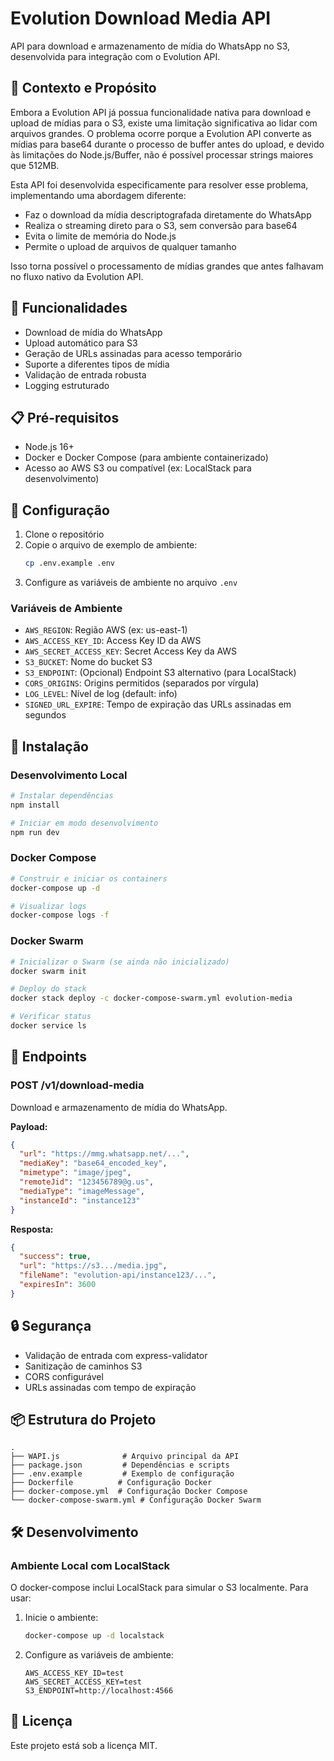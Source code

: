 # Evolution Download Media API

API para download e armazenamento de mídia do WhatsApp no S3, desenvolvida para integração com o Evolution API.

## 📝 Contexto e Propósito

Embora a Evolution API já possua funcionalidade nativa para download e upload de mídias para o S3, existe uma limitação significativa ao lidar com arquivos grandes. O problema ocorre porque a Evolution API converte as mídias para base64 durante o processo de buffer antes do upload, e devido às limitações do Node.js/Buffer, não é possível processar strings maiores que 512MB.

Esta API foi desenvolvida especificamente para resolver esse problema, implementando uma abordagem diferente:
- Faz o download da mídia descriptografada diretamente do WhatsApp
- Realiza o streaming direto para o S3, sem conversão para base64
- Evita o limite de memória do Node.js
- Permite o upload de arquivos de qualquer tamanho

Isso torna possível o processamento de mídias grandes que antes falhavam no fluxo nativo da Evolution API.

## 🚀 Funcionalidades

- Download de mídia do WhatsApp
- Upload automático para S3
- Geração de URLs assinadas para acesso temporário
- Suporte a diferentes tipos de mídia
- Validação de entrada robusta
- Logging estruturado

## 📋 Pré-requisitos

- Node.js 16+
- Docker e Docker Compose (para ambiente containerizado)
- Acesso ao AWS S3 ou compatível (ex: LocalStack para desenvolvimento)

## 🔧 Configuração

1. Clone o repositório
2. Copie o arquivo de exemplo de ambiente:
   ```bash
   cp .env.example .env
   ```
3. Configure as variáveis de ambiente no arquivo `.env`

### Variáveis de Ambiente

- `AWS_REGION`: Região AWS (ex: us-east-1)
- `AWS_ACCESS_KEY_ID`: Access Key ID da AWS
- `AWS_SECRET_ACCESS_KEY`: Secret Access Key da AWS
- `S3_BUCKET`: Nome do bucket S3
- `S3_ENDPOINT`: (Opcional) Endpoint S3 alternativo (para LocalStack)
- `CORS_ORIGINS`: Origins permitidos (separados por vírgula)
- `LOG_LEVEL`: Nível de log (default: info)
- `SIGNED_URL_EXPIRE`: Tempo de expiração das URLs assinadas em segundos

## 🚀 Instalação

### Desenvolvimento Local

```bash
# Instalar dependências
npm install

# Iniciar em modo desenvolvimento
npm run dev
```

### Docker Compose

```bash
# Construir e iniciar os containers
docker-compose up -d

# Visualizar logs
docker-compose logs -f
```

### Docker Swarm

```bash
# Inicializar o Swarm (se ainda não inicializado)
docker swarm init

# Deploy do stack
docker stack deploy -c docker-compose-swarm.yml evolution-media

# Verificar status
docker service ls
```

## 📡 Endpoints

### POST /v1/download-media

Download e armazenamento de mídia do WhatsApp.

**Payload:**
```json
{
  "url": "https://mmg.whatsapp.net/...",
  "mediaKey": "base64_encoded_key",
  "mimetype": "image/jpeg",
  "remoteJid": "123456789@g.us",
  "mediaType": "imageMessage",
  "instanceId": "instance123"
}
```

**Resposta:**
```json
{
  "success": true,
  "url": "https://s3.../media.jpg",
  "fileName": "evolution-api/instance123/...",
  "expiresIn": 3600
}
```

## 🔒 Segurança

- Validação de entrada com express-validator
- Sanitização de caminhos S3
- CORS configurável
- URLs assinadas com tempo de expiração

## 📦 Estrutura do Projeto

```
.
├── WAPI.js              # Arquivo principal da API
├── package.json         # Dependências e scripts
├── .env.example         # Exemplo de configuração
├── Dockerfile          # Configuração Docker
├── docker-compose.yml  # Configuração Docker Compose
└── docker-compose-swarm.yml # Configuração Docker Swarm
```

## 🛠️ Desenvolvimento

### Ambiente Local com LocalStack

O docker-compose inclui LocalStack para simular o S3 localmente. Para usar:

1. Inicie o ambiente:
   ```bash
   docker-compose up -d localstack
   ```

2. Configure as variáveis de ambiente:
   ```
   AWS_ACCESS_KEY_ID=test
   AWS_SECRET_ACCESS_KEY=test
   S3_ENDPOINT=http://localhost:4566
   ```

## 📄 Licença

Este projeto está sob a licença MIT.

